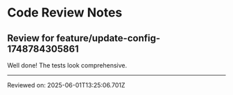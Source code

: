 # Code Review Notes

## Review for feature/update-config-1748784305861

Well done! The tests look comprehensive.

---
Reviewed on: 2025-06-01T13:25:06.701Z